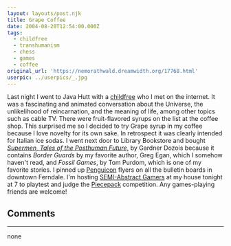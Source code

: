 ```yaml
---
layout: layouts/post.njk
title: Grape Coffee
date: 2004-08-20T12:54:00.000Z
tags:
  - childfree
  - transhumanism
  - chess
  - games
  - coffee
original_url: 'https://nemorathwald.dreamwidth.org/17768.html'
userpic: ../userpics/_.jpg
---
```

Last night I went to Java Hutt with a [childfree](http://www.geocities.com/nokiddingdetroit/) who I met on the internet. It was a fascinating and animated conversation about the Universe, the unlikelihood of reincarnation, and the meaning of life, among other topics such as cable TV. There were fruit-flavored syrups on the list at the coffee shop. This surprised me so I decided to try Grape syrup in my coffee because I love novelty for its own sake. In retrospect it was clearly intended for Italian ice sodas. I went next door to Library Bookstore and bought [_Supermen, Tales of the Posthuman Future,_](http://www.amazon.com/exec/obidos/tg/detail/-/0312275692/104-2828499-9774316?v=glance) by Gardner Dozois because it contains _Border Guards_ by my favorite author, Greg Egan, which I somehow haven't read, and _Fossil Games_, by Tom Purdom, which is one of my favorite stories. I pinned up [Penguicon](http:www.penguicon.org) flyers on all the bulletin boards in downtown Ferndale. I'm hosting [SEMI-Abstract Gamers](http://games.groups.yahoo.com/group/semi-abstract-gamers/) at my house tonight at 7 to playtest and judge the [Piecepack](http://www.piecepack.org/) competition. Any games-playing friends are welcome!

## Comments

---

none
